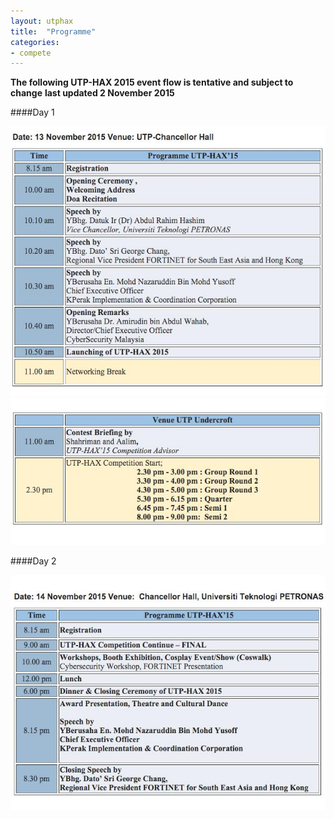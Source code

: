```yaml
---
layout: utphax
title:  "Programme"
categories:
- compete
---
```


**The following UTP-HAX 2015 event flow is tentative and subject to change**
**last updated 2 November 2015**


####Day 1

<img src="/assets/img/competition/1.jpg" alt="day1_1">
<img src="/assets/img/competition/2.jpg" alt="day1_2">

####Day 2

<img src="/assets/img/competition/3.jpg" alt="day2">
